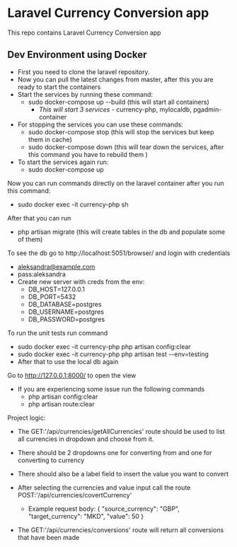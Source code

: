 # Laravel Currency Conversion app

This repo contains Laravel Currency Conversion app

## Dev Environment using Docker

- First you need to clone the laravel repository.
- Now you can pull the latest changes from master, after this  you are ready to start the containers
- Start the services by running these command:
  - sudo docker-compose up --build (this will start all containers)
    - *This will start 3 services* - currency-php, mylocaldb, pgadmin-container
- For stopping the services you can use these commands:
  - sudo docker-compose stop (this will stop the services but keep them in cache)
  - sudo docker-compose down (this will tear down the services, after this command you have to rebuild them )
- To start the services again run:
  -  sudo docker-compose up

Now you can run commands directly on the laravel container after you run this command:
- sudo docker exec -it currency-php sh

After that you can run 
- php artisan migrate (this will create tables in the db and populate some of them)

To see the db go to http://localhost:5051/browser/ and login with credentials
- aleksandra@example.com
- pass:aleksandra
- Create new server with creds from the env:
  - DB_HOST=127.0.0.1
  - DB_PORT=5432
  - DB_DATABASE=postgres
  - DB_USERNAME=postgres
  - DB_PASSWORD=postgres


To run the unit tests run command
- sudo docker exec -it currency-php php artisan config:clear
- sudo docker exec -it currency-php php artisan test --env=testing
- After that to use the local db again

Go to http://127.0.0.1:8000/ to open the view
 - If you are experiencing some issue run the following commands
   - php artisan config:clear
   - php artisan route:clear

Project logic:
  - The GET:'/api/currencies/getAllCurrencies' route should be used to list all currencies in dropdown and choose from it.
  - There should be 2 dropdowns one for converting from and one for converting to currency
  - There should also be a label field to insert the value you want to convert 
  - After selecting the currencies and value input call the route POST:'/api/currencies/covertCurrency'
    - Example request body:
    {
      "source_currency": "GBP",
      "target_currency": "MKD",
      "value": 50
    }

  - The GET:'/api/currencies/conversions' route will return all conversions that have been made

